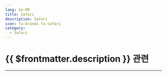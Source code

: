 ```yaml
---
lang: ko-KR
title: Safari
description: Safari
icon: fa-brands fa-safari
category:
  - Safari
---
```


# {{ $frontmatter.description }} 관련

<!-- <ShieldsGroup logos="google,googlechrome"/> -->

---

<TagLinks />